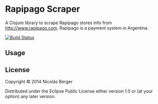 # Rapipago Scraper

A Clojure library to scrape Rapipago stores info from http://www.rapipago.com. Rapipago is a payment system in Argentina.

[![Build Status](https://travis-ci.org/nberger/rapipago_scraper.svg?branch=master)](https://travis-ci.org/nberger/rapipago_scraper)

## Usage


## License

Copyright © 2014 Nicolás Berger

Distributed under the Eclipse Public License either version 1.0 or (at
your option) any later version.
